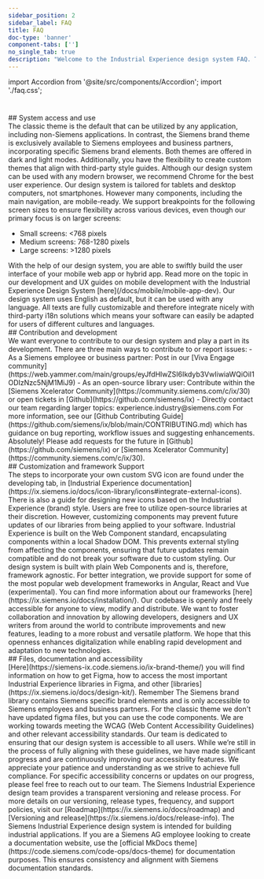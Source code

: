 ```yaml
---
sidebar_position: 2
sidebar_label: FAQ
title: FAQ
doc-type: 'banner'
component-tabs: ['']
no_single_tab: true
description: "Welcome to the Industrial Experience design system FAQ. These are your go-to resource for quick and clear answers about Industrial Experience. Whether you’re just starting with the design system or need insights into integration and functionality, you’ll find answers to the most common questions here. If you can’t find what you’re looking for, feel free to reach out. The FAQ are continuously updated, and we welcome suggestions for improvement via email to our support team. Thank you for choosing to use Siemens Industrial Experience."
---
```


import Accordion from '@site/src/components/Accordion';
import './faq.css';

#

<div className="h2-faq">
## System access and use
</div>

<Accordion title="What’s the difference between the classic theme and the Siemens brand theme?" id="brand-vs-os">
The classic theme is the default that can be utilized by any application, including non-Siemens applications. In contrast, the Siemens brand theme is exclusively available to Siemens employees and business partners, incorporating specific Siemens brand elements. Both themes are offered in dark and light modes. Additionally, you have the flexibility to create custom themes that align with third-party style guides. 
</Accordion>

<Accordion title="Which browsers are supported?" id="vendor-support">
Although our design system can be used with any modern browser, we recommend Chrome for the best user experience.
</Accordion>

<Accordion title="Which device types are supported?" id="device-type-support">
Our design system is tailored for tablets and desktop computers, not smartphones. However many components, including the main navigation, are mobile-ready. We support breakpoints for the following screen sizes to ensure flexibility across various devices, even though our primary focus is on larger screens:

- Small screens: &lt;768 pixels
- Medium screens: 768-1280 pixels
- Large screens: &gt;1280 pixels

</Accordion>

<Accordion title="Can I build mobile applications with Siemens Industrial Experience?" id="mobile">
With the help of our design system, you are able to swiftly build the user interface of your mobile web app or hybrid app.
Read more on the topic in our development and UX guides on mobile development with the Industrial Experience Design System [here](/docs/mobile/mobile-app-dev).
</Accordion>

<Accordion title="What languages does Industrial Experience support?" id="i18n" showBorderBottom>
Our design system uses English as default, but it can be used with any language. All texts are fully customizable and therefore integrate nicely with third-party i18n solutions which means your software can easily be adapted for users of different cultures and languages.
</Accordion>

<div className="h2-faq">
## Contribution and development
</div>

<Accordion title="How do I contribute to or report issues in the design system?" id="contributions">
We want everyone to contribute to our design system and play a part in its development. There are three main ways to contribute to or report issues:
- As a Siemens employee or business partner: Post in our [Viva Engage community](https://web.yammer.com/main/groups/eyJfdHlwZSI6Ikdyb3VwIiwiaWQiOiI1ODIzNzc5NjM1MiJ9)
- As an open-source library user: Contribute within the [Siemens Xcelerator Community](https://community.siemens.com/c/ix/30) or open tickets in [Github](https://github.com/siemens/ix)
- Directly contact our team regarding larger topics: experience.industry@siemens.com
For more information, see our [Github Contributing Guide](https://github.com/siemens/ix/blob/main/CONTRIBUTING.md) which has guidance on bug reporting, workflow issues and suggesting enhancements.
</Accordion>

<Accordion title="Can I request new components?" id="feature-requests" showBorderBottom>
Absolutely! Please add requests for the future in [Github](https://github.com/siemens/ix) or [Siemens Xcelerator Community](https://community.siemens.com/c/ix/30).
</Accordion>

<div className="h2-faq">
## Customization and framework Support
</div>

<Accordion title="How do I use custom icons?" id="custom-icons">
The steps to incorporate your own custom SVG icon are found under the developing tab, in [Industrial Experience documentation](https://ix.siemens.io/docs/icon-library/icons#integrate-external-icons). There is also a guide for designing new icons based on the Industrial Experience (brand) style.
</Accordion>

<Accordion title="Why can’t I customize my components?" id="component-customization">
Users are free to utilize open-source libraries at their discretion. However, customizing components may prevent future updates of our libraries from being applied to your software. Industrial Experience is built on the Web Component standard, encapsulating components within a local Shadow DOM. This prevents external styling from affecting the components, ensuring that future updates remain compatible and do not break your software due to custom styling.
</Accordion>

<Accordion title="What kind of framework support is there?" id="framework-support">
Our design system is built with plain Web Components and is, therefore, framework agnostic. For better integration, we provide support for some of the most popular web development frameworks in Angular, React and Vue (experimental). You can find more information about our frameworks [here](https://ix.siemens.io/docs/installation/).
</Accordion>

<Accordion title="What does open source mean within our design system?" id="open-source" showBorderBottom>
Our codebase is openly and freely accessible for anyone to view, modify and distribute. We want to foster collaboration and innovation by allowing developers, designers and UX writers from around the world to contribute improvements and new features, leading to a more robust and versatile platform. We hope that this openness enhances digitalization while enabling rapid development and adaptation to new technologies.
</Accordion>

<div className="h2-faq">
## Files, documentation and accessibility
</div>

<Accordion title="Where are the component figma files and how can I access them?" id="figma-files">
[Here](https://siemens-ix.code.siemens.io/ix-brand-theme/) you will find information on how to get Figma, how to access the most important Industrial Experience libraries in Figma, and other [libraries](https://ix.siemens.io/docs/design-kit/). Remember The Siemens brand library contains Siemens specific brand elements and is only accessible to Siemens employees and business partners. For the classic theme we don't have updated figma files, but you can use the code components. 
</Accordion>

<Accordion title="Do we meet the WCAG and accessibility levels?" id="a11y-maturity-levels">
We are working towards meeting the WCAG (Web Content Accessibility Guidelines) and other relevant accessibility standards. Our team is dedicated to ensuring that our design system is accessible to all users. While we’re still in the process of fully aligning with these guidelines, we have made significant progress and are continuously improving our accessibility features. We appreciate your patience and understanding as we strive to achieve full compliance. For specific accessibility concerns or updates on our progress, please feel free to reach out to our team.
</Accordion>

<Accordion title="How does the release schedule work?" id="release-info">
The Siemens Industrial Experience design team provides a transparent versioning and release process. For more details on our versioning, release types, frequency, and support policies, visit our [Roadmap](https://ix.siemens.io/docs/roadmap) and [Versioning and release](https://ix.siemens.io/docs/release-info).
</Accordion>

<Accordion title="Can I use the design system to build my documentation?" id="docu-theme" showBorderBottom>
The Siemens Industrial Experience design system is intended for building industrial applications. If you are a Siemens AG employee looking to create a documentation website, use the [official MkDocs theme](https://code.siemens.com/code-ops/docs-theme) for documentation purposes. This ensures consistency and alignment with Siemens documentation standards.
</Accordion>

